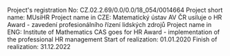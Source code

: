 Project's registration No: 	CZ.02.2.69/0.0/0.0/18_054/0014664
Project short name: 	MUsiHR
Project name in CZE: 	Matematický ústav AV ČR usiluje o HR Award - zavedení profesionálního řízení lidských zdrojů
Project name in ENG: 	Institute of Mathematics CAS goes for HR Award - implementation of the professional HR management
Start of realization: 	01.01.2020
Finish of realization: 	31.12.2022
